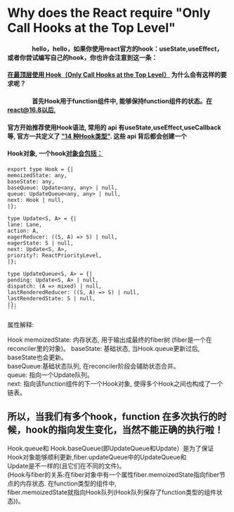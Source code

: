 # Why does the React require "Only Call Hooks at the Top Level"

#### &ensp;&ensp;&ensp;&ensp;&ensp;&ensp;&ensp;&ensp;hello，hello，如果你使用react官方的hook：useState,useEffect，或者你尝试编写自己的hook，你也许会注意到这一条：

#### [在最顶层使用 Hook（Only Call Hooks at the Top Level）](https://reactjs.org/docs/hooks-rules.html) 为什么会有这样的要求呢？

#### &ensp;&ensp;&ensp;&ensp;&ensp;&ensp;&ensp;&ensp;首先Hook用于function组件中, 能够保持function组件的状态。在react@16.8以后,

#### 官方开始推荐使用Hook语法, 常用的 api 有useState,useEffect,useCallback等, 官方一共定义了 ["14 种Hook类型"](https://github.com/facebook/react/blob/v17.0.2/packages/react-reconciler/src/ReactFiberHooks.old.js#L111-L125). 这些 api 背后都会创建一个

#### Hook对象, 一个hook[对象会包括：](https://github.com/facebook/react/blob/v17.0.2/packages/react-reconciler/src/ReactFiberHooks.old.js#L134-L140)

####

    export type Hook = {|
    memoizedState: any,
    baseState: any,
    baseQueue: Update<any, any> | null,
    queue: UpdateQueue<any, any> | null,
    next: Hook | null,
    |};

    type Update<S, A> = {|
    lane: Lane,
    action: A,
    eagerReducer: ((S, A) => S) | null,
    eagerState: S | null,
    next: Update<S, A>,
    priority?: ReactPriorityLevel,
    |};

    type UpdateQueue<S, A> = {|
    pending: Update<S, A> | null,
    dispatch: (A => mixed) | null,
    lastRenderedReducer: ((S, A) => S) | null,
    lastRenderedState: S | null,
    |};
    ``` 

属性解释:

Hook memoizedState: 内存状态, 用于输出成最终的fiber树 (fiber是一个在reconciler里的对象)。 baseState: 基础状态, 当Hook.queue更新过后, baseState也会更新。   
baseQueue:基础状态队列, 在reconciler阶段会辅助状态合并。  
queue: 指向一个Update队列。  
next: 指向该function组件的下一个Hook对象, 使得多个Hook之间也构成了一个链表。

## 所以，当我们有多个hook，function 在多次执行的时候，hook的指向发生变化，当然不能正确的执行啦！

Hook.queue和 Hook.baseQueue(即UpdateQueue和Update）是为了保证Hook对象能够顺利更新,fiber.updateQueue中的UpdateQueue和  
Update是不一样的(且它们在不同的文件)。  
(Hook与fiber的关系:在fiber对象中有一个属性fiber.memoizedState指向fiber节点的内存状态. 在function类型的组件中,  
fiber.memoizedState就指向Hook队列(Hook队列保存了function类型的组件状态))。
